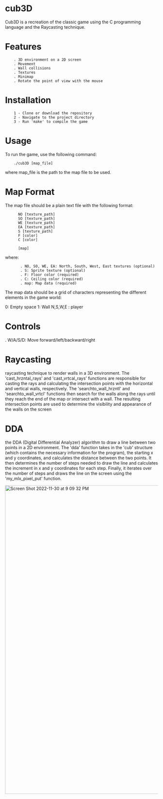 # cub3D
Cub3D is a recreation of the classic game using the C programming language and the Raycasting technique.

# Features
        . 3D environment on a 2D screen
        . Movement
        . Wall collisions
        . Textures
        . Minimap
        . Rotate the point of view with the mouse
# Installation
        1 - Clone or download the repository
        2 - Navigate to the project directory
        3 - Run 'make' to compile the game
# Usage

To run the game, use the following command:
        
        ./cub3D [map_file]
where map_file is the path to the map file to be used.

# Map Format

The map file should be a plain text file with the following format:

          NO [texture_path]
          SO [texture_path]
          WE [texture_path]
          EA [texture_path]
          S [texture_path]
          F [color]
          C [color]

          [map]

where:

           . NO, SO, WE, EA: North, South, West, East textures (optional)
           . S: Sprite texture (optional)
           . F: Floor color (required)
           . C: Ceiling color (required)
           . map: Map data (required)
   
The map data should be a grid of characters representing the different elements in the game world:

  0: Empty space
  1: Wall
  N,S,W,E : player

# Controls
  . W/A/S/D: Move forward/left/backward/right
  
# Raycasting

raycasting technique to render walls in a 3D environment. The 'cast_hrzntal_rays' and 'cast_vrtcal_rays' functions are responsible for casting the rays and calculating the intersection points with the horizontal and vertical walls, respectively. The 'searchto_wall_hrzntl' and 'searchto_wall_vrtcl' functions then search for the walls along the rays until they reach the end of the map or intersect with a wall. The resulting intersection points are used to determine the visibility and appearance of the walls on the screen
# DDA

the DDA (Digital Differential Analyzer) algorithm to draw a line between two points in a 2D environment. The 'dda' function takes in the 'cub' structure (which contains the necessary information for the program), the starting x and y coordinates, and calculates the distance between the two points. It then determines the number of steps needed to draw the line and calculates the increment in x and y coordinates for each step. Finally, it iterates over the number of steps and draws the line on the screen using the 'my_mlx_pixel_put' function.

<img width="1016" alt="Screen Shot 2022-11-30 at 9 09 32 PM" src="https://user-images.githubusercontent.com/69278312/204899162-1ef6833b-7261-4f4c-ad0c-411c21f1606d.png">

